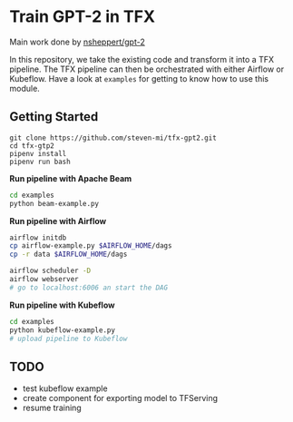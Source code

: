 # Train GPT-2 in TFX 
Main work done by [nsheppert/gpt-2](https://github.com/nshepperd/gpt-2)

In this repository, we take the existing code and transform it into a TFX pipeline. The TFX pipeline can then be orchestrated with either Airflow or Kubeflow. Have a look at `examples` for getting to know how to use this module.

## Getting Started
```
git clone https://github.com/steven-mi/tfx-gpt2.git
cd tfx-gtp2
pipenv install
pipenv run bash
```

**Run pipeline with Apache Beam**
```bash
cd examples
python beam-example.py
```

**Run pipeline with Airflow**
```bash
airflow initdb
cp airflow-example.py $AIRFLOW_HOME/dags
cp -r data $AIRFLOW_HOME/dags

airflow scheduler -D
airflow webserver 
# go to localhost:6006 an start the DAG
```

**Run pipeline with Kubeflow**
```bash
cd examples
python kubeflow-example.py
# upload pipeline to Kubeflow
```

## TODO
- test kubeflow example
- create component for exporting model to TFServing
- resume training
